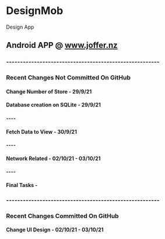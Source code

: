# DesignMob
Design App

## Android APP @ www.joffer.nz

### -------------------------------------------------------

### Recent Changes Not Committed On GitHub

#### Change Number of Store - 29/9/21 
#### Database creation on SQLite - 29/9/21
#### ----
#### Fetch Data to View - 30/9/21
#### ----
#### Network Related - 02/10/21 - 03/10/21
#### ----
#### Final Tasks -

### -------------------------------------------------------

### Recent Changes Committed On GitHub

#### Change UI Design - 02/10/21 - 03/10/21
